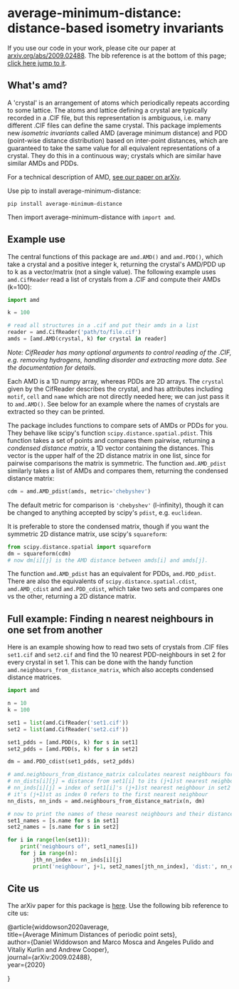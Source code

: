 # average-minimum-distance: distance-based isometry invariants

If you use our code in your work, please cite our paper at [arxiv.org/abs/2009.02488](https://arxiv.org/abs/2009.02488). The bib reference is at the bottom of this page; [click here jump to it](#citeus).

## What's amd?

A 'crystal' is an arrangement of atoms which periodically repeats according to some lattice. The atoms and lattice defining a crystal are typically recorded in a .CIF file, but this representation is ambiguous, i.e. many different .CIF files can define the same crystal. This package implements new *isometric invariants* called AMD (average minimum distance) and PDD (point-wise distance distribution) based on inter-point distances, which are guaranteed to take the same value for all equivalent representations of a crystal. They do this in a continuous way; crystals which are similar have similar AMDs and PDDs.

For a technical description of AMD, [see our paper on arXiv](https://arxiv.org/abs/2009.02488).

Use pip to install average-minimum-distance:

```shell
pip install average-minimum-distance
```

Then import average-minimum-distance with ```import amd```.

## Example use

The central functions of this package are ```amd.AMD()``` and ```amd.PDD()```, which take a crystal and a positive integer k, returning the crystal's AMD/PDD up to k as a vector/matrix (not a single value). The following example uses ```amd.CifReader``` read a list of crystals from a .CIF and compute their AMDs (k=100):

```py
import amd

k = 100

# read all structures in a .cif and put their amds in a list
reader = amd.CifReader('path/to/file.cif')
amds = [amd.AMD(crystal, k) for crystal in reader]
```

*Note: CifReader has many optional arguments to control reading of the .CIF, e.g. removing hydrogens, handling disorder and extracting more data. See the documentation for details.*

Each AMD is a 1D numpy array, whereas PDDs are 2D arrays. The ```crystal``` given by the CifReader describes the crystal, and has attributes including ```motif```, ```cell``` and ```name``` which are not directly needed here; we can just pass it to ```amd.AMD()```. See below for an example where the names of crystals are extracted so they can be printed.

The package includes functions to compare sets of AMDs or PDDs for you. They behave like scipy's function ```scipy.distance.spatial.pdist```. This function takes a set of points and compares them pairwise, returning a *condensed distance matrix*, a 1D vector containing the distances. This vector is the upper half of the 2D distance matrix in one list, since for pairwise comparisons the matrix is symmetric. The function ```amd.AMD_pdist``` similarly takes a list of AMDs and compares them, returning the condensed distance matrix:

```py
cdm = amd.AMD_pdist(amds, metric='chebyshev')
```

The default metric for comparison is ```'chebyshev'``` (l-infinity), though it can be changed to anything accepted by scipy's ```pdist```, e.g. ```euclidean```.

It is preferable to store the condensed matrix, though if you want the symmetric 2D distance matrix, use scipy's ```squareform```:

```py
from scipy.distance.spatial import squareform
dm = squareform(cdm)
# now dm[i][j] is the AMD distance between amds[i] and amds[j].
```

The function ```amd.AMD_pdist``` has an equivalent for PDDs, ```amd.PDD_pdist```. There are also the equivalents of ```scipy.distance.spatial.cdist```, ```amd.AMD_cdist``` and ```amd.PDD_cdist```, which take two sets and compares one vs the other, returning a 2D distance matrix.

## Full example: Finding n nearest neighbours in one set from another

Here is an example showing how to read two sets of crystals from .CIF files ```set1.cif``` and ```set2.cif``` and find the 10 nearest PDD-neighbours in set 2 for every crystal in set 1. This can be done with the handy function ```amd.neighbours_from_distance_matrix```, which also accepts condensed distance matrices.

```py
import amd

n = 10
k = 100

set1 = list(amd.CifReader('set1.cif'))
set2 = list(amd.CifReader('set2.cif'))

set1_pdds = [amd.PDD(s, k) for s in set1]
set2_pdds = [amd.PDD(s, k) for s in set2]

dm = amd.PDD_cdist(set1_pdds, set2_pdds)

# amd.neighbours_from_distance_matrix calculates nearest neighbours for you
# nn_dists[i][j] = distance from set1[i] to its (j+1)st nearest neighbour in set2 
# nn_inds[i][j] = index of set1[i]'s (j+1)st nearest neighbour in set2
# it's (j+1)st as index 0 refers to the first nearest neighbour
nn_dists, nn_inds = amd.neighbours_from_distance_matrix(n, dm)

# now to print the names of these nearest neighbours and their distances:
set1_names = [s.name for s in set1]
set2_names = [s.name for s in set2]

for i in range(len(set1)):
    print('neighbours of', set1_names[i])
    for j in range(n):
        jth_nn_index = nn_inds[i][j]
        print('neighbour', j+1, set2_names[jth_nn_index], 'dist:', nn_dists[i][j])
```

## Cite us <a name="citeus"></a>

The arXiv paper for this package is [here](arxiv.org/abs/2009.02488). Use the following bib reference to cite us:

@article{widdowson2020average,  
  title={Average Minimum Distances of periodic point sets},  
  author={Daniel Widdowson and Marco Mosca and Angeles Pulido and Vitaliy Kurlin and Andrew Cooper},  
  journal={arXiv:2009.02488},  
  year={2020}

}
